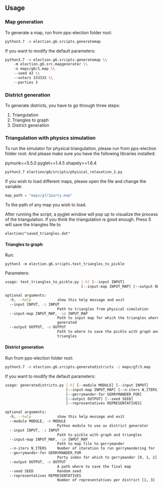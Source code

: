 ## Usage

### Map generation

To generate a map, run from pps-election folder root:

```bash
python3.7 -m election.g6.srcipts.generatemap
```

If you want to modify the default parameters:

```bash
python3.7 -m election.g6.srcipts.generatemap \\
    -m election.g6.src.mapgenerator \\
    -o maps/g6/1.map \\
    --seed 42 \\
    --voters 333333 \\
    --parties 3
```

### District generation


To generate districts, you have to go through three steps:
1. Triangulation
2. Triangles to graph
3. District generation


### Triangulation with physics simulation

To run the simulator for physical triangulation, please run from pps-election folder root:
And please make sure you have the following libraries installed:

pymunk==5.5.0
pyglet==1.4.5
shapely>=1.6.4

```bash
python3.7 election/g6/srcipts/physical_relaxation_2.py
```

If you wish to load different maps, please open the file and change the variable:
```python
map_path = "maps/g7/2party.map"
```
To the path of any map you wish to load.

After running the script, a pyglet window will pop up to visualize the process of the triangulation.
If you think the triangulation is good enough. Press S will save the triangles file to
```
election/"saved_triangles.dat"
```

#### Triangles to graph

Run:
```
python3 -m election.g6.srcipts.text_triangles_to_pickle
```

Parameters:
```bash
usage: text_triangles_to_pickle.py [-h] [--input INPUT]
                                   [--input-map INPUT_MAP] [--output OUTPUT]

optional arguments:
  -h, --help            show this help message and exit
  --input INPUT, -i INPUT
                        Path to triangles from physical simulation
  --input-map INPUT_MAP, -im INPUT_MAP
                        Path to input map for which the triangles where
                        generated
  --output OUTPUT, -o OUTPUT
                        Path to where to save the pickle with graph and
                        triangles

```

#### District generation

Run from pps-election folder root:

```bash
python3.7 -m election.g6.srcipts.generatedistricts -i maps/g7/3.map
```

If you want to modify the default parameters:

```bash
usage: generatedistricts.py [-h] [--module MODULE] [--input INPUT]
                            [--input-map INPUT_MAP] [--n-iters N_ITERS]
                            [--gerrymander-for GERRYMANDER_FOR]
                            [--output OUTPUT] [--seed SEED]
                            [--representatives REPRESENTATIVES]

optional arguments:
  -h, --help            show this help message and exit
  --module MODULE, -m MODULE
                        Python module to use as district generator
  --input INPUT, -i INPUT
                        Path to pickle with graph and triangles
  --input-map INPUT_MAP, -im INPUT_MAP
                        Path to map file to gerrymander
  --n-iters N_ITERS     Number of iteration to run gerrymandering for
  --gerrymander-for GERRYMANDER_FOR
                        Party index for which to gerrymander [0, 1, 2]
  --output OUTPUT, -o OUTPUT
                        A path where to save the final map
  --seed SEED           Random seed
  --representatives REPRESENTATIVES
                        Number of representatives per district [1, 3]

```
